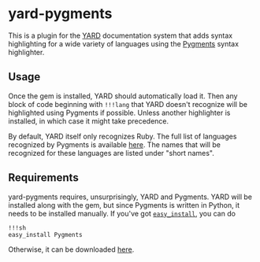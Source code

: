 # yard-pygments

This is a plugin for the [YARD](http://yardoc.org) documentation system
that adds syntax highlighting for a wide variety of languages
using the [Pygments](http://pygments.org) syntax highlighter.

## Usage

Once the gem is installed, YARD should automatically load it.
Then any block of code beginning with `!!!lang` that YARD doesn't recognize
will be highlighted using Pygments if possible.
Unless another highlighter is installed, in which case it might take precedence.

By default, YARD itself only recognizes Ruby.
The full list of languages recognized by Pygments is available [here](http://pygments.org/docs/lexers/).
The names that will be recognized for these languages are listed under "short names".

## Requirements

yard-pygments requires, unsurprisingly, YARD and Pygments.
YARD will be installed along with the gem,
but since Pygments is written in Python,
it needs to be installed manually.
If you've got [`easy_install`](http://peak.telecommunity.com/DevCenter/EasyInstall), you can do

    !!!sh
    easy_install Pygments

Otherwise, it can be downloaded [here](http://pypi.python.org/pypi/Pygments).
